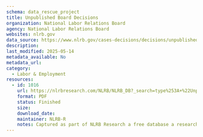 ```yaml
---
schema: data_rescue_project 
title: Unpublished Board Decisions
organization: National Labor Relations Board
agency: National Labor Relations Board
websites: nlrb.gov
data_source: https://www.nlrb.gov/cases-decisions/decisions/unpublished-board-decisions
description: 
last_modified: 2025-05-14
metadata_available: No
metadata_url: 
category:
  - Labor & Employment 
resources:
  - id: 1016
    url: https://nlrbresearch.com/NLRB/NLRB_DB?_search=type%253A+%22Unpublished+Board+Decision%22
    format: PDF
    status: Finished
    size: 
    download_date: 
    maintainer: NLRB-R
    notes: Captured as part of NLRB Research a free database a researcher made.
---
```

